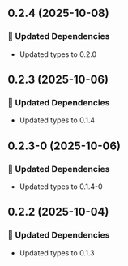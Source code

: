 ## 0.2.4 (2025-10-08)

### 🧱 Updated Dependencies

- Updated types to 0.2.0

## 0.2.3 (2025-10-06)

### 🧱 Updated Dependencies

- Updated types to 0.1.4

## 0.2.3-0 (2025-10-06)

### 🧱 Updated Dependencies

- Updated types to 0.1.4-0

## 0.2.2 (2025-10-04)

### 🧱 Updated Dependencies

- Updated types to 0.1.3